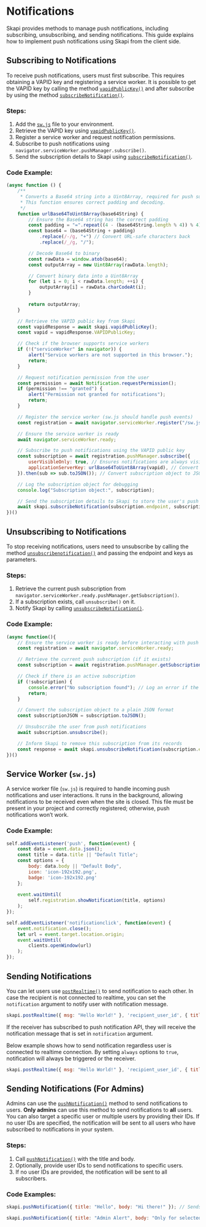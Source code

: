 # Notifications

Skapi provides methods to manage push notifications, including subscribing, unsubscribing, and sending notifications. This guide explains how to implement push notifications using Skapi from the client side.

## Subscribing to Notifications

To receive push notifications, users must first subscribe. This requires obtaining a VAPID key and registering a service worker. It is possible to get the VAPID key by calling the method [`vapidPublicKey()`](/api-reference/realtime/README.md#vapidpublickey) and after subscribe by using the method [`subscribeNotification()`](/api-reference/realtime/README.md#subscribenotification).

### Steps:
1. Add the [`sw.js`](#service-worker-sw-js) file to your environment.
2. Retrieve the VAPID key using [`vapidPublicKey()`](/api-reference/realtime/README.md#vapidpublickey).
3. Register a service worker and request notification permissions.
4. Subscribe to push notifications using `navigator.serviceWorker.pushManager.subscribe()`.
5. Send the subscription details to Skapi using [`subscribeNotification()`](/api-reference/realtime/README.md#subscribenotification).

### Code Example:
```js
(async function () {
    /**
     * Converts a Base64 string into a Uint8Array, required for push subscriptions.
     * This function ensures correct padding and decoding.
     */
    function urlBase64ToUint8Array(base64String) {
        // Ensure the Base64 string has the correct padding
        const padding = "=".repeat((4 - (base64String.length % 4)) % 4);
        const base64 = (base64String + padding)
            .replace(/-/g, "+") // Convert URL-safe characters back
            .replace(/_/g, "/");

        // Decode Base64 to binary
        const rawData = window.atob(base64);
        const outputArray = new Uint8Array(rawData.length);

        // Convert binary data into a Uint8Array
        for (let i = 0; i < rawData.length; ++i) {
            outputArray[i] = rawData.charCodeAt(i);
        }
        
        return outputArray;
    }

    // Retrieve the VAPID public key from Skapi
    const vapidResponse = await skapi.vapidPublicKey();
    const vapid = vapidResponse.VAPIDPublicKey;

    // Check if the browser supports service workers
    if (!("serviceWorker" in navigator)) {
        alert("Service workers are not supported in this browser.");
        return;
    }

    // Request notification permission from the user
    const permission = await Notification.requestPermission();
    if (permission !== "granted") {
        alert("Permission not granted for notifications");
        return;
    }

    // Register the service worker (sw.js should handle push events)
    const registration = await navigator.serviceWorker.register("/sw.js");

    // Ensure the service worker is ready
    await navigator.serviceWorker.ready;

    // Subscribe to push notifications using the VAPID public key
    const subscription = await registration.pushManager.subscribe({
        userVisibleOnly: true, // Ensures notifications are always visible to the user
        applicationServerKey: urlBase64ToUint8Array(vapid), // Convert VAPID key to Uint8Array
    }).then(sub => sub.toJSON()); // Convert subscription object to JSON format

    // Log the subscription object for debugging
    console.log("Subscription object:", subscription);

    // Send the subscription details to Skapi to store the user's push subscription
    await skapi.subscribeNotification(subscription.endpoint, subscription.keys);
})()
```

## Unsubscribing to Notifications

To stop receiving notifications, users need to unsubscribe by calling the method [`unsubscribenotification()`](/api-reference/realtime/README.md#unsubscribenotification) and passing the endpoint and keys as parameters. 

### Steps:
1. Retrieve the current push subscription from `navigator.serviceWorker.ready.pushManager.getSubscription()`.
2. If a subscription exists, call `unsubscribe()` on it.
3. Notify Skapi by calling [`unsubscribeNotification()`](/api-reference/realtime/README.md#unsubscribenotification).

### Code Example:
```js
(async function(){
    // Ensure the service worker is ready before interacting with push notifications
    const registration = await navigator.serviceWorker.ready;

    // Retrieve the current push subscription (if it exists)
    const subscription = await registration.pushManager.getSubscription();

    // Check if there is an active subscription
    if (!subscription) {
        console.error("No subscription found"); // Log an error if the user is not subscribed
        return;
    }

    // Convert the subscription object to a plain JSON format
    const subscriptionJSON = subscription.toJSON();

    // Unsubscribe the user from push notifications
    await subscription.unsubscribe();

    // Inform Skapi to remove this subscription from its records
    const response = await skapi.unsubscribeNotification(subscription.endpoint, subscriptionJSON.keys);
})()
```

## Service Worker (`sw.js`)

A service worker file (`sw.js`) is required to handle incoming push notifications and user interactions. It runs in the background, allowing notifications to be received even when the site is closed. This file must be present in your project and correctly registered; otherwise, push notifications won’t work.

### Code Example:
```js
self.addEventListener('push', function(event) {
    const data = event.data.json();
    const title = data.title || "Default Title";
    const options = {
        body: data.body || "Default Body",
        icon: 'icon-192x192.png',
        badge: 'icon-192x192.png'
    };
    
    event.waitUntil(
        self.registration.showNotification(title, options)
    );
});

self.addEventListener('notificationclick', function(event) {
    event.notification.close();
    let url = event.target.location.origin;
    event.waitUntil(
        clients.openWindow(url)
    );
});
```

## Sending Notifications

You can let users use [`postRealtime()`](/api-reference/realtime/README.md#postrealtime) to send notification to each other.
In case the recipient is not connected to realtime, you can set the `notification` argument to notify user with notification message.

```js
skapi.postRealtime({ msg: "Hello World!" }, 'recipient_user_id', { title: "New Message", body: "Someone sent you a message!" }).then(res => console.log(res));
```

If the receiver has subscribed to push notification API, they will receive the notification message that is set in `notification` argument.

Below example shows how to send notification regardless user is connected to realtime connection. By setting `always` options to `true`, notification will always be triggered or the receiver.

```js
skapi.postRealtime({ msg: "Hello World!" }, 'recipient_user_id', { title: "New Message", body: "Someone sent you a message!", config: { always: true } }).then(res => console.log(res));
```



## Sending Notifications (For Admins)
Admins can use the [`pushNotification()`](/api-reference/realtime/README.md#pushnotification) method to send notifications to users.
**Only admins** can use this method to send notifications to **all** users.
You can also target a specific user or multiple users by providing their IDs. If no user IDs are specified, the notification will be sent to all users who have subscribed to notifications in your system.

### Steps:
1. Call [`pushNotification()`](/api-reference/realtime/README.md#pushnotification) with the title and body.
2. Optionally, provide user IDs to send notifications to specific users.
3. If no user IDs are provided, the notification will be sent to all subscribers.

### Code Examples:
```js
skapi.pushNotification({ title: "Hello", body: "Hi there!" }); // Sends to all subscribers
```

```js
skapi.pushNotification({ title: "Admin Alert", body: "Only for selected users" }, ["user1", "user2"]);
```
